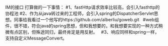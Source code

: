 IM的接口
打算做的一下事情：
   #1、fastHttp请求效率比较高，会引入fasthttp的协程池
   #2、作为从java转过来的工程师，会引入spring的DispatcherServlet思想。同事给我看过一个他写的https://github.com/alberliu/goweb.git
   #web组件，很不错，符合java的spring思想，但和我想要的，和我想要实现的一种方式稍微有点区别，但殊途同归，最终肯定是用反射。
   #3、响应同样和spring一样，支持自定义MessageConvert。
